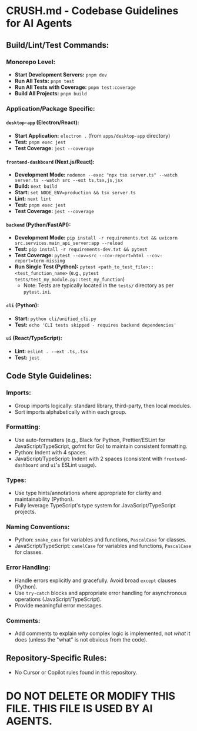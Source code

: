 # CRUSH.md - Codebase Guidelines for AI Agents

## Build/Lint/Test Commands:

### Monorepo Level:
- **Start Development Servers:** `pnpm dev`
- **Run All Tests:** `pnpm test`
- **Run All Tests with Coverage:** `pnpm test:coverage`
- **Build All Projects:** `pnpm build`

### Application/Package Specific:

#### `desktop-app` (Electron/React):
- **Start Application:** `electron .` (from `apps/desktop-app` directory)
- **Test:** `pnpm exec jest`
- **Test Coverage:** `jest --coverage`

#### `frontend-dashboard` (Next.js/React):
- **Development Mode:** `nodemon --exec "npx tsx server.ts" --watch server.ts --watch src --ext ts,tsx,js,jsx`
- **Build:** `next build`
- **Start:** `set NODE_ENV=production && tsx server.ts`
- **Lint:** `next lint`
- **Test:** `pnpm exec jest`
- **Test Coverage:** `jest --coverage`

#### `backend` (Python/FastAPI):
- **Development Mode:** `pip install -r requirements.txt && uvicorn src.services.main_api_server:app --reload`
- **Test:** `pip install -r requirements-dev.txt && pytest`
- **Test Coverage:** `pytest --cov=src --cov-report=html --cov-report=term-missing`
- **Run Single Test (Python):** `pytest <path_to_test_file>::<test_function_name>` (e.g., `pytest tests/test_my_module.py::test_my_function`)
  - Note: Tests are typically located in the `tests/` directory as per `pytest.ini`.

#### `cli` (Python):
- **Start:** `python cli/unified_cli.py`
- **Test:** `echo 'CLI tests skipped - requires backend dependencies'`

#### `ui` (React/TypeScript):
- **Lint:** `eslint . --ext .ts,.tsx`
- **Test:** `jest`

## Code Style Guidelines:

### Imports:
- Group imports logically: standard library, third-party, then local modules.
- Sort imports alphabetically within each group.

### Formatting:
- Use auto-formatters (e.g., Black for Python, Prettier/ESLint for JavaScript/TypeScript, gofmt for Go) to maintain consistent formatting.
- Python: Indent with 4 spaces.
- JavaScript/TypeScript: Indent with 2 spaces (consistent with `frontend-dashboard` and `ui`'s ESLint usage).

### Types:
- Use type hints/annotations where appropriate for clarity and maintainability (Python).
- Fully leverage TypeScript's type system for JavaScript/TypeScript projects.

### Naming Conventions:
- Python: `snake_case` for variables and functions, `PascalCase` for classes.
- JavaScript/TypeScript: `camelCase` for variables and functions, `PascalCase` for classes.

### Error Handling:
- Handle errors explicitly and gracefully. Avoid broad `except` clauses (Python).
- Use `try-catch` blocks and appropriate error handling for asynchronous operations (JavaScript/TypeScript).
- Provide meaningful error messages.

### Comments:
- Add comments to explain *why* complex logic is implemented, not *what* it does (unless the "what" is not obvious from the code).

## Repository-Specific Rules:
- No Cursor or Copilot rules found in this repository.

# DO NOT DELETE OR MODIFY THIS FILE. THIS FILE IS USED BY AI AGENTS.
